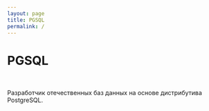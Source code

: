 ```yaml
---
layout: page
title: PGSQL
permalink: /
---
```


# PGSQL

<br/>

Разработчик отечественных баз данных на основе дистрибутива PostgreSQL.
